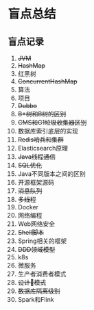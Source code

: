 # 盲点总结

## 盲点记录
1. ~~JVM~~
2. ~~HashMap~~
3. 红黑树
4. ~~ConcurrentHashMap~~
5. 算法
6. 项目
7. ~~Dubbo~~
8. ~~B+树和B树的区别~~
9. ~~CMS和G1垃圾收集器区别~~
10. 数据库索引底层的实现
11. ~~Redis哨兵和集群~~
12. Elasticsearch原理
13. ~~Java线程通信~~
14. ~~SQL优化~~
15. Java不同版本之间的区别
16. 开源框架源码
17. ~~消息队列~~
18. ~~多线程~~
19. Docker
20. 网络编程
21. Web网络安全
22. ~~Shell脚本~~
23. Spring相关的框架
24. ~~DDD领域模型~~
25. k8s
26. 微服务
27. 生产者消费者模式
28. ~~设计模式~~
29. ~~数据库隔离级别~~
30. Spark和Flink













